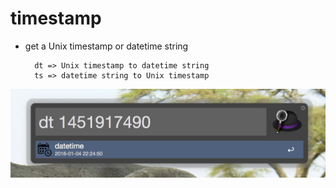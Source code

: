 # timestamp

* get a Unix timestamp or datetime string

        dt => Unix timestamp to datetime string
        ts => datetime string to Unix timestamp

![screen shot](screen-shot.png)

